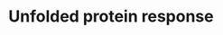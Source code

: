 ---
annotations:
- id: PW:0000379
  parent: regulatory pathway
  type: Pathway Ontology
  value: endoplasmic reticulum stress  - the unfolded protein response pathway
authors:
- Annabaya
- Egonw
- Fehrhart
description: The Unfolded Protein Response (UPR) pathway regulates and protects the
  cell from improperly folded protein overload in the Endoplasmic Reticulum (ER).
  The UPR can result in the slowing of protein synthesis, which gives the cell time
  to translate more chaperones to help process the proteins. If the stress is too
  high, the UPR can eventually trigger apoptosis.
last-edited: 2020-10-12
ndex: 600f73f6-8b72-11eb-9e72-0ac135e8bacf
organisms:
- Homo sapiens
redirect_from:
- /index.php/Pathway:WP4925
- /instance/WP4925
revision: null
schema-jsonld:
- '@context': https://schema.org/
  '@id': https://wikipathways.github.io/pathways/WP4925.html
  '@type': Dataset
  creator:
    '@type': Organization
    name: WikiPathways
  description: The Unfolded Protein Response (UPR) pathway regulates and protects
    the cell from improperly folded protein overload in the Endoplasmic Reticulum
    (ER). The UPR can result in the slowing of protein synthesis, which gives the
    cell time to translate more chaperones to help process the proteins. If the stress
    is too high, the UPR can eventually trigger apoptosis.
  keywords:
  - ATF4
  - ATF6
  - Apoptosis
  - BBC3
  - BCL2
  - BCL2L11
  - BID
  - BiP
  - CHOP
  - Caspase-1
  - Caspase-2
  - Caspase-8
  - EIF2S1
  - GADD35
  - IL1B
  - IRE1α
  - MBTPS1
  - MBTPS2
  - NFE2L2
  - PERK
  - PMAIP1
  - ROS
  - RTCB
  - TNFRSF10B
  - TXNIP
  - XBP1
  - p53
  license: CC0
  name: Unfolded protein response
seo: CreativeWork
title: Unfolded protein response
wpid: WP4925
---